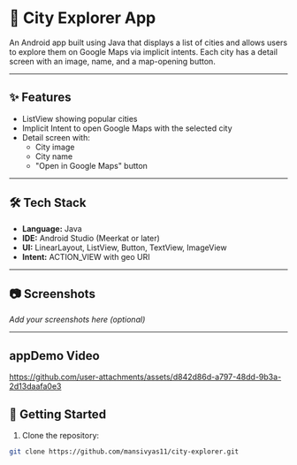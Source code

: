 # 🌆 City Explorer App

An Android app built using Java that displays a list of cities and allows users to explore them on Google Maps via implicit intents. Each city has a detail screen with an image, name, and a map-opening button.

---

## ✨ Features

- ListView showing popular cities
- Implicit Intent to open Google Maps with the selected city
- Detail screen with:
  - City image
  - City name
  - "Open in Google Maps" button

---

## 🛠 Tech Stack

- **Language:** Java  
- **IDE:** Android Studio (Meerkat or later)  
- **UI:** LinearLayout, ListView, Button, TextView, ImageView  
- **Intent:** ACTION_VIEW with geo URI

---

## 📷 Screenshots

_Add your screenshots here (optional)_

---
## appDemo Video
https://github.com/user-attachments/assets/d842d86d-a797-48dd-9b3a-2d13daafa0e3



## 🚀 Getting Started

1. Clone the repository:

```bash
git clone https://github.com/mansivyas11/city-explorer.git
